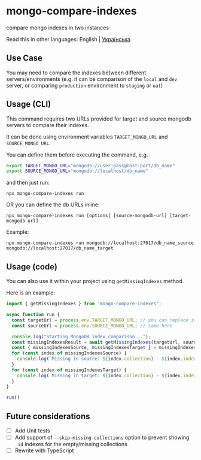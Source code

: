 # mongo-compare-indexes
compare mongo indexes in two instances

Read this in other languages: English | [Українська](./Readme_uk.md)

## Use Case

You may need to compare the indexes between different servers/environments (e.g. it can be comparison of the `local` and `dev` server, or comparing `production` environment to `staging` or `uat`)

## Usage (CLI)

This command requires two URLs provided for target and source mongodb servers to compare their indexes.

It can be done using environment variables `TARGET_MONGO_URL` and `SOURCE_MONGO_URL`.

You can define them before executing the command, e.g.

```sh
export TARGET_MONGO_URL="mongodb://user:pass@host:port/db_name"
export SOURCE_MONGO_URL="mongodb://localhost/db_name"
```

and then just run:

```
npx mongo-compare-indexes run
```

OR you can define the db URLs inline:

```
npx mongo-compare-indexes run [options] [source-mongodb-url] [target-mongodb-url]
```

Example:

```
npx mongo-compare-indexes run mongodb://localhost:27017/db_name_source mongodb://localhost:27017/db_name_target
```

## Usage (code)

You can also use it within your project using `getMissingIndexes` method.

Here is an example:

```js
import { getMissingIndexes } from 'mongo-compare-indexes';

async function run {
  const targetUrl = process.env.TARGET_MONGO_URL; // you can replace it with your own variable
  const sourceUrl = process.env.SOURCE_MONGO_URL; // same here

  console.log("Starting MongoDB index comparison...");
  const missingIndexesResult = await getMissingIndexes(targetUrl, sourceUrl);
  const { missingIndexesSource, missingIndexesTarget } = missingIndexesResult;
  for (const index of missingIndexesSource) {
    console.log(`Missing in source: ${index.collection} - ${index.index_name}`);
  }
  for (const index of missingIndexesTarget) {
    console.log(`Missing in target: ${index.collection} - ${index.index_name}`);
  }
}

run()

```

## Future considerations

- [ ] Add Unit tests
- [ ] Add support of `--skip-missing-collections` option to prevent showing `_id` indexes for the empty/missing collections
- [ ] Rewrite with TypeScript
